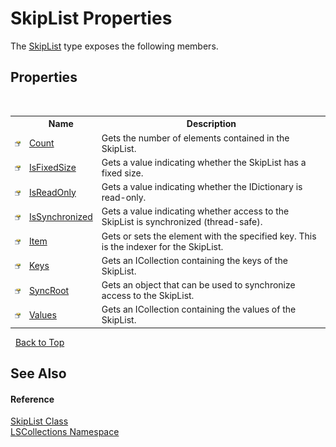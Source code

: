 # SkipList Properties
 

The <a href="71779526-fbe7-b15e-7782-10d57337282b">SkipList</a> type exposes the following members.


## Properties
&nbsp;<table><tr><th></th><th>Name</th><th>Description</th></tr><tr><td>![Public property](media/pubproperty.gif "Public property")</td><td><a href="6d4ef5e7-bcd7-69ad-2cf3-2b67aefbf0e3">Count</a></td><td>
Gets the number of elements contained in the SkipList.</td></tr><tr><td>![Public property](media/pubproperty.gif "Public property")</td><td><a href="ad11f5a8-2cc2-9552-a5ca-d760eab7d221">IsFixedSize</a></td><td>
Gets a value indicating whether the SkipList has a fixed size.</td></tr><tr><td>![Public property](media/pubproperty.gif "Public property")</td><td><a href="78d3a7e2-6fae-0a52-933e-101707b23dd0">IsReadOnly</a></td><td>
Gets a value indicating whether the IDictionary is read-only.</td></tr><tr><td>![Public property](media/pubproperty.gif "Public property")</td><td><a href="29b36cdf-4ffa-4ccb-4831-60e34093d791">IsSynchronized</a></td><td>
Gets a value indicating whether access to the SkipList is synchronized (thread-safe).</td></tr><tr><td>![Public property](media/pubproperty.gif "Public property")</td><td><a href="83caabe2-1567-353e-800e-8ecaf2f08214">Item</a></td><td>
Gets or sets the element with the specified key. This is the indexer for the SkipList.</td></tr><tr><td>![Public property](media/pubproperty.gif "Public property")</td><td><a href="679cc5ac-e897-4879-c582-724eca0272f1">Keys</a></td><td>
Gets an ICollection containing the keys of the SkipList.</td></tr><tr><td>![Public property](media/pubproperty.gif "Public property")</td><td><a href="00f0ae54-3ff9-f41e-cf9a-0792044aef35">SyncRoot</a></td><td>
Gets an object that can be used to synchronize access to the SkipList.</td></tr><tr><td>![Public property](media/pubproperty.gif "Public property")</td><td><a href="be98ae62-3cc8-44bc-0e87-658f26999084">Values</a></td><td>
Gets an ICollection containing the values of the SkipList.</td></tr></table>&nbsp;
<a href="#skiplist-properties">Back to Top</a>

## See Also


#### Reference
<a href="71779526-fbe7-b15e-7782-10d57337282b">SkipList Class</a><br /><a href="74772e97-7817-3c3c-69d7-7adc29f9a1cd">LSCollections Namespace</a><br />